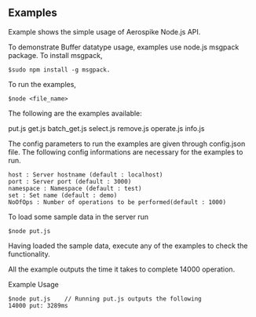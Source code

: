 ## Examples 
Example shows the simple usage of Aerospike Node.js API.

To demonstrate Buffer datatype usage, examples use node.js msgpack 
package. To install msgpack,
	
	$sudo npm install -g msgpack.

To run the examples, 
	
	$node <file_name>

The following are the examples available:
	
put.js
get.js
batch_get.js
select.js
remove.js
operate.js
info.js

The config parameters to run the examples are given through
config.json file. The following config informations are necessary for the
examples to run.

	host : Server hostname (default : localhost)
	port : Server port (default : 3000)
	namespace : Namespace (default : test)
	set : Set name (default : demo)
	NoOfOps : Number of operations to be performed(default : 1000)

To load some sample data in the server run
	
	$node put.js

Having loaded the sample data, execute any of the examples to check 
the functionality.

All the example outputs the time it takes to complete 14000 operation.

Example Usage
	
	$node put.js	// Running put.js outputs the following
	14000 put: 3289ms


